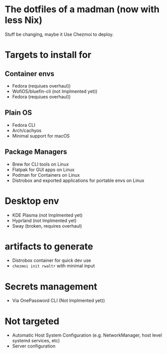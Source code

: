# The dotfiles of a madman (now with less Nix)

Stuff be changing, maybe it Use Chezmoi to deploy.

# Targets to install for

## Container envs

- Fedora (requiues overhaul))
- WofiOS/bluefin-cli (not Implmented yet))
- Fedora (requiues overhaul))

## Plain OS

- Fedora CLI
- Arch/cachyos
- Minimal support for macOS

## Package Managers

- Brew for CLI tools on Linux
- Flatpak for GUI apps on Linux
- Podman for Containers on Linux
- Distrobox and exported applications for portable envs on Linux

# Desktop env

- KDE Plasma (not Implmented yet)
- Hyprland (not Implmented yet)
- Sway (broken, requires overhaul)

# artifacts to generate

- Distrobox container for quick dev use
- `chezmoi init rwaltr` with minimal input

# Secrets management

- Via OnePassword CLI (Not Implmented yet))

# Not targeted

- Automatic Host System Configuration (e.g. NetworkManager, host level systemd services, etc)
- Server configuration
